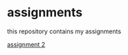 # assignments
this repository contains my assignments

[assignment 2](https://github.com/rodajcertje/assignments/blob/master/assignment2.ipynb)
